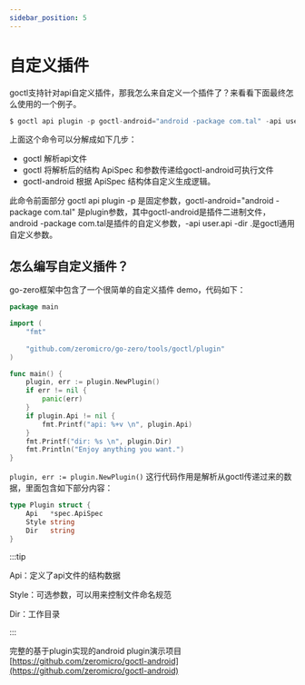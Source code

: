 ```yaml
---
sidebar_position: 5
---
```


# 自定义插件

goctl支持针对api自定义插件，那我怎么来自定义一个插件了？来看看下面最终怎么使用的一个例子。
```go
$ goctl api plugin -p goctl-android="android -package com.tal" -api user.api -dir .
```

上面这个命令可以分解成如下几步：
* goctl 解析api文件
* goctl 将解析后的结构 ApiSpec 和参数传递给goctl-android可执行文件
* goctl-android 根据 ApiSpec 结构体自定义生成逻辑。 

此命令前面部分 goctl api plugin -p 是固定参数，goctl-android="android -package com.tal" 是plugin参数，其中goctl-android是插件二进制文件，android -package com.tal是插件的自定义参数，-api user.api -dir .是goctl通用自定义参数。

## 怎么编写自定义插件？
go-zero框架中包含了一个很简单的自定义插件 demo，代码如下：
```go title="plugin.go"
package main

import (
    "fmt"
    
    "github.com/zeromicro/go-zero/tools/goctl/plugin"
)

func main() {
    plugin, err := plugin.NewPlugin()
    if err != nil {
        panic(err)
    }
    if plugin.Api != nil {
        fmt.Printf("api: %+v \n", plugin.Api)
    }
    fmt.Printf("dir: %s \n", plugin.Dir)
    fmt.Println("Enjoy anything you want.")
}
```

`plugin, err := plugin.NewPlugin()` 这行代码作用是解析从goctl传递过来的数据，里面包含如下部分内容：

```go 
type Plugin struct {
    Api   *spec.ApiSpec
    Style string
    Dir   string
}
```

:::tip 

Api：定义了api文件的结构数据

Style：可选参数，可以用来控制文件命名规范

Dir：工作目录

:::


完整的基于plugin实现的android plugin演示项目
[https://github.com/zeromicro/goctl-android](https://github.com/zeromicro/goctl-android)
